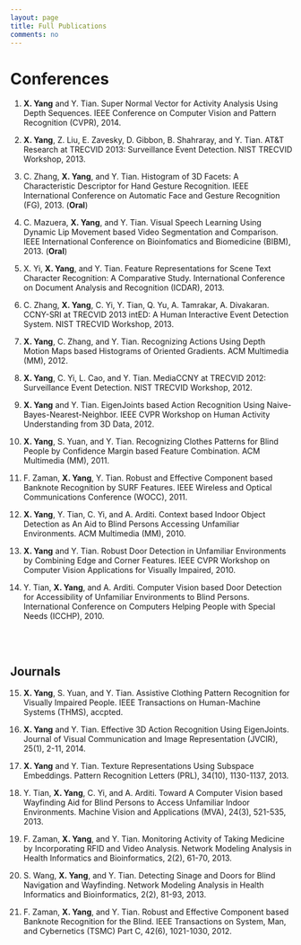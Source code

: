 ```yaml
---
layout: page
title: Full Publications
comments: no
---
```


# Conferences

1. **X. Yang** and Y. Tian. Super Normal Vector for Activity Analysis Using Depth Sequences. IEEE Conference on Computer Vision and Pattern Recognition (CVPR), 2014.

2. **X. Yang**, Z. Liu, E. Zavesky, D. Gibbon, B. Shahraray, and Y. Tian. AT&T Research at TRECVID 2013: Surveillance Event Detection. NIST TRECVID Workshop, 2013.

3. C. Zhang, **X. Yang**, and Y. Tian. Histogram of 3D Facets: A Characteristic Descriptor for Hand Gesture Recognition. IEEE International Conference on Automatic Face and Gesture Recognition (FG), 2013. (**Oral**)

4. C. Mazuera, **X. Yang**, and Y. Tian. Visual Speech Learning Using Dynamic Lip Movement based Video Segmentation and Comparison. IEEE International Conference on Bioinfomatics and Biomedicine (BIBM), 2013. (**Oral**)

5. X. Yi, **X. Yang**, and Y. Tian. Feature Representations for Scene Text Character Recognition: A Comparative Study. International Conference on Document Analysis and Recognition (ICDAR), 2013.

6. C. Zhang, **X. Yang**, C. Yi, Y. Tian, Q. Yu, A. Tamrakar, A. Divakaran. CCNY-SRI at TRECVID 2013 intED: A Human Interactive Event Detection System. NIST TRECVID Workshop, 2013.

7. **X. Yang**, C. Zhang, and Y. Tian. Recognizing Actions Using Depth Motion Maps based Histograms of Oriented Gradients. ACM Multimedia (MM), 2012.

8. **X. Yang**, C. Yi, L. Cao, and Y. Tian. MediaCCNY at TRECVID 2012: Surveillance Event Detection. NIST TRECVID Workshop, 2012.

9. **X. Yang** and Y. Tian. EigenJoints based Action Recognition Using Naive-Bayes-Nearest-Neighbor. IEEE CVPR Workshop on Human Activity Understanding from 3D Data, 2012.

10. **X. Yang**, S. Yuan, and Y. Tian. Recognizing Clothes Patterns for Blind People by Confidence Margin based Feature Combination. ACM Multimedia (MM), 2011.

11. F. Zaman, **X. Yang**, Y. Tian. Robust and Effective Component based Banknote Recognition by SURF Features. IEEE Wireless and Optical Communications Conference (WOCC), 2011.

12. **X. Yang**, Y. Tian, C. Yi, and A. Arditi. Context based Indoor Object Detection as An Aid to Blind Persons Accessing Unfamiliar Environments. ACM Multimedia (MM), 2010.

13. **X. Yang** and Y. Tian. Robust Door Detection in Unfamiliar Environments by Combining Edge and Corner Features. IEEE CVPR Workshop on Computer Vision Applications for Visually Impaired, 2010.

14. Y. Tian, **X. Yang**, and A. Arditi. Computer Vision based Door Detection for Accessibility of Unfamiliar Environments to Blind Persons. International Conference on Computers Helping People with Special Needs (ICCHP), 2010.

<br><br>

## Journals

15. **X. Yang**, S. Yuan, and Y. Tian. Assistive Clothing Pattern Recognition for Visually Impaired People. IEEE Transactions on Human-Machine Systems (THMS), accpted.

16. **X. Yang** and Y. Tian. Effective 3D Action Recognition Using EigenJoints. Journal of Visual Communication and Image Representation (JVCIR), 25(1), 2-11, 2014.

17. **X. Yang** and Y. Tian. Texture Representations Using Subspace Embeddings. Pattern Recognition Letters (PRL), 34(10), 1130-1137, 2013.

18. Y. Tian, **X. Yang**, C. Yi, and A. Arditi. Toward A Computer Vision based Wayfinding Aid for Blind Persons to Access Unfamiliar Indoor Environments. Machine Vision and Applications (MVA), 24(3), 521-535, 2013.

19. F. Zaman, **X. Yang**, and Y. Tian. Monitoring Activity of Taking Medicine by Incorporating RFID and Video Analysis. Network Modeling Analysis in Health Informatics and Bioinformatics, 2(2), 61-70, 2013.

20. S. Wang, **X. Yang**, and Y. Tian. Detecting Sinage and Doors for Blind Navigation and Wayfinding. Network Modeling Analysis in Health Informatics and Bioinformatics, 2(2), 81-93, 2013.

21. F. Zaman, **X. Yang**, and Y. Tian. Robust and Effective Component based Banknote Recognition for the Blind. IEEE Transactions on System, Man, and Cybernetics (TSMC) Part C, 42(6), 1021-1030, 2012.